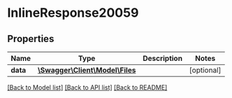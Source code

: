 # InlineResponse20059

## Properties
Name | Type | Description | Notes
------------ | ------------- | ------------- | -------------
**data** | [**\Swagger\Client\Model\Files**](Files.md) |  | [optional] 

[[Back to Model list]](../../README.md#documentation-for-models) [[Back to API list]](../../README.md#documentation-for-api-endpoints) [[Back to README]](../../README.md)

